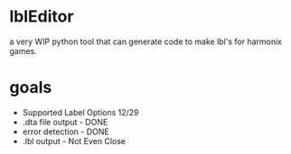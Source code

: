 # lblEditor
a very WIP python tool that can generate code to make lbl's for harmonix games.

# goals
* Supported Label Options 12/29
* .dta file output - DONE
* error detection - DONE
* .lbl output - Not Even Close


